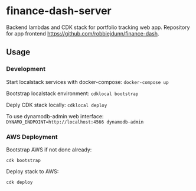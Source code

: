 # finance-dash-server

Backend lambdas and CDK stack for portfolio tracking web app. Repository for app frontend https://github.com/robbiejdunn/finance-dash.

## Usage

### Development

Start localstack services with docker-compose:
`docker-compose up`

Bootstrap localstack environment:
`cdklocal bootstrap`

Deply CDK stack locally:
`cdklocal deploy`

To use dynamodb-admin web interface:
`DYNAMO_ENDPOINT=http://localhost:4566 dynamodb-admin`

### AWS Deployment

Bootstrap AWS if not done already:

`cdk bootstrap`

Deploy stack to AWS:

`cdk deploy`
